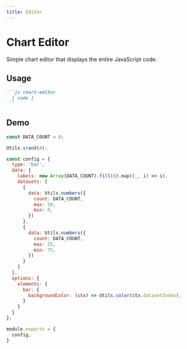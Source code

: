 ```yaml
---
title: Editor
---
```


# Chart Editor

Simple chart editor that displays the entire JavaScript code.

## Usage

````md
```js chart-editor
  [ code ]
```
````

## Demo

```js chart-editor
const DATA_COUNT = 8;

Utils.srand(4);

const config = {
  type: 'bar',
  data: {
    labels: new Array(DATA_COUNT).fill(0).map((_, i) => i),
    datasets: [
      {
        data: Utils.numbers({
          count: DATA_COUNT,
          max: 50,
          min: 0,
        })
      },
      {
        data: Utils.numbers({
          count: DATA_COUNT,
          max: 25,
          min: 75,
        })
      }
    ]
  },
  options: {
    elements: {
      bar: {
        backgroundColor: (ctx) => Utils.color(ctx.datasetIndex),
      }
    }
  }
};

module.exports = {
  config,
}
```